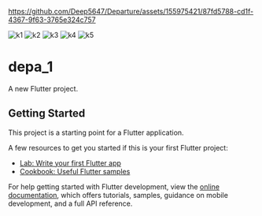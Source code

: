 

https://github.com/Deep5647/Departure/assets/155975421/87fd5788-cd1f-4367-9f63-3765e324c757

![k1](https://github.com/Deep5647/Departure/assets/155975421/71904ccd-b0d3-4c0b-8ed9-1ed6decb9926)
![k2](https://github.com/Deep5647/Departure/assets/155975421/c79703f1-a972-48ea-9f52-c7ee124afc2d)
![k3](https://github.com/Deep5647/Departure/assets/155975421/102de903-faa8-4a89-b376-31322f41431d)
![k4](https://github.com/Deep5647/Departure/assets/155975421/af49e92a-d45c-47cc-9809-13ed12945ca7)
![k5](https://github.com/Deep5647/Departure/assets/155975421/744d6ae0-70df-4f31-abd0-e8ec9a5748c4)



# depa_1

A new Flutter project.

## Getting Started

This project is a starting point for a Flutter application.

A few resources to get you started if this is your first Flutter project:

- [Lab: Write your first Flutter app](https://docs.flutter.dev/get-started/codelab)
- [Cookbook: Useful Flutter samples](https://docs.flutter.dev/cookbook)

For help getting started with Flutter development, view the
[online documentation](https://docs.flutter.dev/), which offers tutorials,
samples, guidance on mobile development, and a full API reference.
